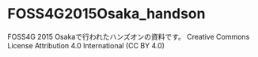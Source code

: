 # FOSS4G2015Osaka_handson

FOSS4G 2015 Osakaで行われたハンズオンの資料です。
Creative Commons License Attribution 4.0 International (CC BY 4.0)
